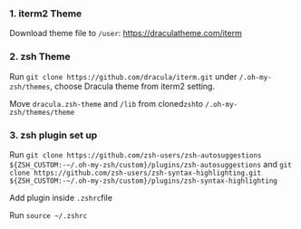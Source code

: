 ### 1. iterm2 Theme
Download theme file to ```/user```: https://draculatheme.com/iterm


### 2. zsh Theme
Run ```git clone https://github.com/dracula/iterm.git``` under ```/.oh-my-zsh/themes```, choose Dracula theme from iterm2 setting. 

Move ```dracula.zsh-theme``` and ```/lib``` from cloned```zsh```to ```/.oh-my-zsh/themes/theme``` 

### 3. zsh plugin set up
Run ```git clone https://github.com/zsh-users/zsh-autosuggestions ${ZSH_CUSTOM:-~/.oh-my-zsh/custom}/plugins/zsh-autosuggestions``` and ```git clone https://github.com/zsh-users/zsh-syntax-highlighting.git ${ZSH_CUSTOM:-~/.oh-my-zsh/custom}/plugins/zsh-syntax-highlighting``` 

Add plugin inside ```.zshrc```file

Run ```source ~/.zshrc``` 


